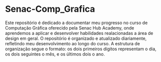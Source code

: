 # Senac-Comp_Grafica

Este repositório é dedicado a documentar meu progresso no curso de Computação Gráfica oferecido pela Senac Hub Academy, onde aprendemos a aplicar e desenvolver habilidades realacionadas a área de design em geral. O repositório é organizado e atualizado diariamente, refletindo meu desenvolvimento ao longo do curso. A estrutura de organização segue o formato: os dois primeiros dígitos representam o dia, os dois seguintes o mês, e os últimos dois o ano.
